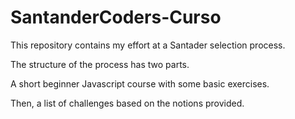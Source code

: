 # SantanderCoders-Curso

This repository contains my effort at a Santader selection process.

The structure of the process has two parts.

A short beginner Javascript course with some basic exercises.

Then, a list of challenges based on the notions provided.
